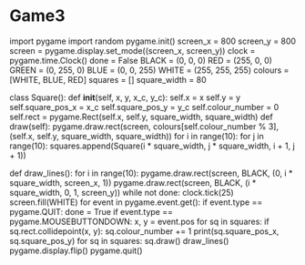 # Game3
import pygame
import random
pygame.init()
screen_x = 800
screen_y = 800
screen = pygame.display.set_mode((screen_x, screen_y))
clock = pygame.time.Clock()
done = False
BLACK = (0, 0, 0)
RED = (255, 0, 0)
GREEN = (0, 255, 0)
BLUE = (0, 0, 255)
WHITE = (255, 255, 255)
colours = [WHITE, BLUE, RED]
squares = []
square_width = 80

class Square():
    def __init__(self, x, y, x_c, y_c):
        self.x = x
        self.y = y
        self.square_pos_x = x_c
        self.square_pos_y = y_c
        self.colour_number = 0
        self.rect = pygame.Rect(self.x, self.y, square_width, square_width)
    def draw(self):
        pygame.draw.rect(screen, colours[self.colour_number % 3], (self.x, self.y, square_width, square_width))
for i in range(10):
    for j in range(10):
        squares.append(Square(i * square_width, j * square_width, i + 1, j + 1))
        
def draw_lines():
    for i in range(10):
        pygame.draw.rect(screen, BLACK, (0, i * square_width, screen_x, 1))
        pygame.draw.rect(screen, BLACK, (i * square_width, 0, 1, screen_y))
while not done:
    clock.tick(25)
    screen.fill(WHITE)
    for event in pygame.event.get():
        if event.type == pygame.QUIT:
            done = True
        if event.type == pygame.MOUSEBUTTONDOWN:
            x, y = event.pos
            for sq in squares:
                if sq.rect.collidepoint(x, y):
                    sq.colour_number += 1
                    print(sq.square_pos_x, sq.square_pos_y)
    for sq in squares:
        sq.draw()
    draw_lines()
    pygame.display.flip()
pygame.quit()
